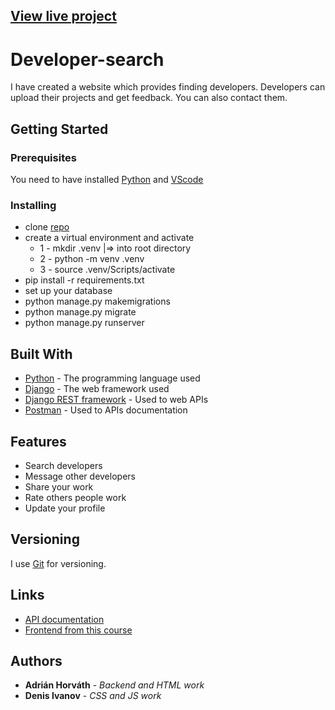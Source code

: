 ## [View live project](https://devsearch8.herokuapp.com/)

# Developer-search

I have created a website which provides finding developers. Developers can upload their projects and get feedback. You can also contact them.
## Getting Started


### Prerequisites

You need to have installed [Python](https://www.python.org/downloads/) and [VScode](https://code.visualstudio.com/Download)


### Installing

* clone [repo](https://github.com/AdrianHorvath8/Developer-search)
* create a virtual environment and activate
  * 1 - mkdir .venv   |=>  into root directory
  * 2 - python -m venv .venv
  * 3 - source .venv/Scripts/activate
* pip install -r requirements.txt
* set up your database
* python manage.py makemigrations
* python manage.py migrate
* python manage.py runserver

## Built With

* [Python](https://www.python.org/) - The programming language used
* [Django](https://docs.djangoproject.com) - The web framework used
* [Django REST framework](https://www.django-rest-framework.org/) - Used to web APIs
* [Postman](https://www.postman.com/) - Used to APIs documentation

## Features
* Search developers
* Message other developers
* Share your work
* Rate others people work
* Update your profile



## Versioning

I use [Git](https://git-scm.com/) for versioning.

## Links

* [API documentation](https://documenter.getpostman.com/view/18653876/Uz5NisrP)
* [Frontend from this course](https://dennisivy.teachable.com/p/django-beginners-course?product_id=3222835&coupon_code=BRAD)   
 

## Authors

* **Adrián Horváth** - *Backend and HTML work* 
* **Denis Ivanov** - *CSS and JS work*
